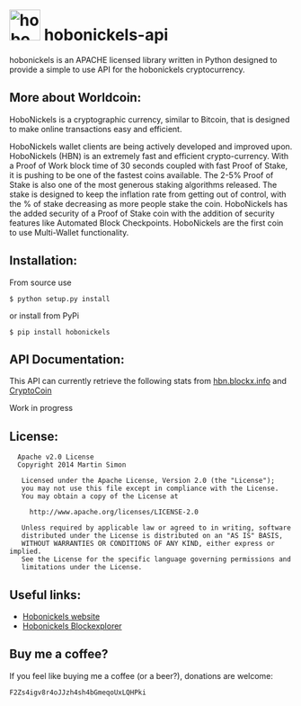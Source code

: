 <h1><img src="https://raw.github.com/c0ding/hobonickels-api/master/doc/hobonickels.png" height=55 alt="hobonickels" title="hobonickels"> hobonickels-api</h1>

hobonickels is an APACHE licensed library written in Python designed to provide a simple to use API for the hobonickels cryptocurrency.

## More about Worldcoin:

HoboNickels is a cryptographic currency, similar to Bitcoin, that is designed to make online transactions easy and efficient.

HoboNickels wallet clients are being actively developed and improved upon. HoboNickels (HBN) is an extremely fast and efficient crypto-currency. With a Proof of Work block time of 30 seconds coupled with fast Proof of Stake, it is pushing to be one of the fastest coins available. The 2-5% Proof of Stake is also one of the most generous staking algorithms released. The stake is designed to keep the inflation rate from getting out of control, with the % of stake decreasing as more people stake the coin. HoboNickels has the added security of a Proof of Stake coin with the addition of security features like Automated Block Checkpoints. HoboNickels are the first coin to use Multi-Wallet functionality.

## Installation:

From source use

    $ python setup.py install

or install from PyPi

    $ pip install hobonickels

## API Documentation:

This API can currently retrieve the following stats from [hbn.blockx.info](http://hbn.blockx.info/) and [CryptoCoin](http://www.cryptocoincharts.info)

Work in progress

## License:

```
  Apache v2.0 License
  Copyright 2014 Martin Simon

   Licensed under the Apache License, Version 2.0 (the "License");
   you may not use this file except in compliance with the License.
   You may obtain a copy of the License at

     http://www.apache.org/licenses/LICENSE-2.0

   Unless required by applicable law or agreed to in writing, software
   distributed under the License is distributed on an "AS IS" BASIS,
   WITHOUT WARRANTIES OR CONDITIONS OF ANY KIND, either express or implied.
   See the License for the specific language governing permissions and
   limitations under the License.

```

## Useful links:

* [Hobonickels website](http://www.hobonickels.info/)
* [Hobonickels Blockexplorer](http://hbn.blockx.info/)

## Buy me a coffee?

If you feel like buying me a coffee (or a beer?), donations are welcome:

```
F2Zs4igv8r4oJJzh4sh4bGmeqoUxLQHPki
```
